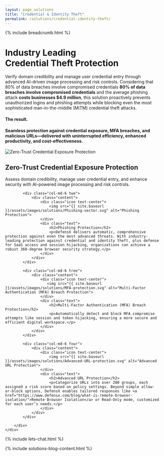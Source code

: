 ```yaml
---
layout: page_solutions
title: "Credential & Identity Theft"
permalink: /solutions/credential-identity-theft/
---
```

<div id="solutions_slider">
    <div class="container">
        <div class="row"> <div class="col-md-12 text-right">{% include breadcrumb.html %}</div></div>
        <div class="row"> <div class="col-md-12 text-left"><h1>Industry Leading<br>Credential Theft Protection</h1></div></div>
        <div class="row mobile"> 
            <div class="col-md-6 leftbox">
                    <div class="content">
                    <p>Verify domain credibility and manage user credential entry through advanced AI-driven image processing and risk controls. Considering that 80% of data breaches involve compromised credentials <strong>80% of data breaches involve compromised credentials</strong> and the average phishing attack <strong>costs businesses $4.9 million</strong>, this solution proactively prevents unauthorized logins and phishing attempts while blocking even the most sophisticated man-in-the-middle (MiTM) credential theft attacks.</p>
                    </div>
            </div>
            <div class="col-md-6 rightbox">
                    <div class="content">
                    <h4 class="blue">The result. </h4>
                    <h4>Seamless protection against credential exposure, MFA breaches, and malicious URLs—delivered with uninterrupted efficiency, enhanced productivity, and cost-effectiveness.</h4>
                    </div>
            </div>
        </div>
    </div>
</div>

<div id="solutions_four_box">
    <div class="container">
        <div class="row">
            <div class="col-md-6 one">
                <div class="content">
                    <div class="icon text-center">
                        <img src="{{ site.baseurl }}/assets/images/solutions/Zero-trust-credential-shield.svg" alt="Zero-Trust Credential Exposure Protection">
                    </div>
                    <div class="text">
                        <h2>Zero-Trust Credential Exposure Protection</h2>
                        <p>Assess domain credibility, manage user credential entry, and enhance security with AI-powered image processing and risk controls.</p>
                    </div>
                </div>
            </div>
            
            <div class="col-md-6 two">
                <div class="content">
                    <div class="icon text-center">
                        <img src="{{ site.baseurl }}/assets/images/solutions/Phishing-vector.svg" alt="Phishing Protection">
                    </div>
                    <div class="text">
                        <h2>Phishing Protection</h2>
                        <p>DefensX delivers automatic, comprehensive protection against even the most advanced threats. With industry-leading protection against credential and identity theft, plus defense for SaaS access and session hijacking, organizations can achieve a robust 360-degree browser security strategy.</p>
                    </div>
                </div>
            </div>
            
            <div class="col-md-6 tree">
                <div class="content">
                    <div class="icon text-center">
                       <img src="{{ site.baseurl }}/assets/images/solutions/MFA-protection.svg" alt="Multi-Factor Authentication (MFA) Breach Protection">
                    </div>
                    <div class="text">
                        <h2>Multi-Factor Authentication (MFA) Breach Protection</h2>
                        <p>Automatically detect and block MFA compromise attempts like session and token hijacking, ensuring a more secure and efficient digital workspace.</p>
                    </div>
                </div>
            </div>
            
            <div class="col-md-6 four">
                <div class="content">
                    <div class="icon text-center">
                        <img src="{{ site.baseurl }}/assets/images/solutions/Advanced-URL-protection.svg" alt="Advanced URL Protection">
                    </div>
                    <div class="text">
                        <h2>Advanced URL Protection</h2>
                        <p>Categorize URLs into over 200 groups, each assigned a risk score based on policy settings. Beyond simple allow-or-block options, DefensX enables tailored responses like <a href="https://www.defensx.com/blog/what-is-remote-browser-isolation/">Remote Browser Isolation</a> or Read-Only mode, customized for each user’s needs.</p>
                    </div>
                </div>
            </div>
            
        </div>
    </div>    
</div>

{% include lets-chat.html %}

{% include solutions-blog-content.html %}